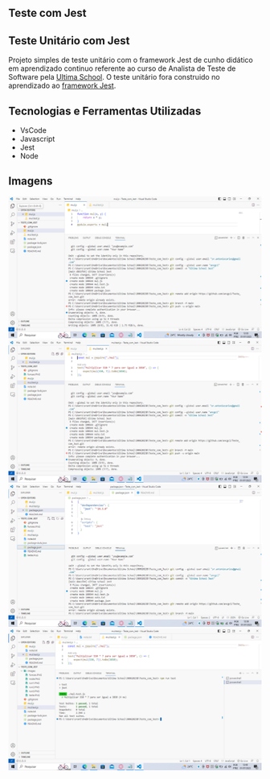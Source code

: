 ## Teste com Jest 

## Teste Unitário com Jest

Projeto simples de teste unitário com o framework Jest de cunho didático em aprendizado continuo referente ao curso de Analista de Teste de Software pela [Ultima School](https://ultima.school/courses/). O teste unitário fora construido no aprendizado ao [framework Jest](https://jestjs.io/pt-BR/docs/getting-started).

## Tecnologias e Ferramentas Utilizadas 

- VsCode
- Javascript
- Jest
- Node

## Imagens

![Função Testada](https://github.com/ancgci/Teste_com_Jest/blob/main/images/funcao.PNG)
![Script de Teste](https://github.com/ancgci/Teste_com_Jest/blob/main/images/teste.PNG)
![Node](https://github.com/ancgci/Teste_com_Jest/blob/main/images/node.PNG)
![Resultado](https://github.com/ancgci/Teste_com_Jest/blob/main/images/resultado.PNG)

